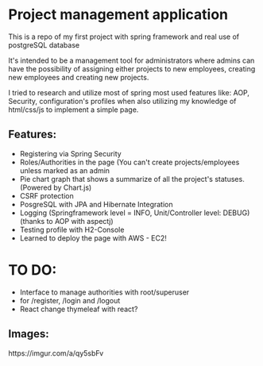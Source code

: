 # Project management application
<p>This is a repo of my first project with spring framework and real use of postgreSQL database</p>
<p>It's intended to be a management tool for administrators where admins can have the possibility of 
assigning either projects to new employees, creating new employees and creating new projects.</p>


<p>I tried to research and utilize most of spring most used features like: AOP, Security,
configuration's profiles when also utilizing my knowledge of html/css/js to implement a simple page.</p>

<h2>Features:</h2>
<ul>
    <li>Registering via Spring Security</li>
    <li>Roles/Authorities in the page (You can't create projects/employees unless marked as an admin</li>
    <li>Pie chart graph that shows a summarize of all the project's statuses. (Powered by Chart.js)</li>
    <li>CSRF protection</li>
    <li>PosgreSQL with JPA and Hibernate Integration</li>
    <li>Logging (Springframework level = INFO, Unit/Controller level: DEBUG) (thanks to AOP with aspectj)</li>
    <li>Testing profile with H2-Console</li>
    <li>Learned to deploy the page with AWS - EC2!</li>
</ul>

<h1>TO DO:</h1>
<ul>
    <li>Interface to manage authorities with root/superuser</li>
    <li>  for /register, /login and /logout</li>
    <li>React change thymeleaf with react?</li>
</ul>

<h2>Images:</h2>
https://imgur.com/a/qy5sbFv

